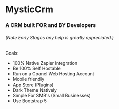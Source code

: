 # MysticCrm
### A CRM built FOR and BY Developers
###### (Note Early Stages any help is greatly appreciated.)
Goals:
* 100% Native Zapier Integration
* Be 100% Self Hostable
* Run on a Cpanel Web Hosting Account
* Mobile friendly
* App Store (Plugins)
* Dark Theme Natively
* Simple For SMB's (Small Businesses)
* Use Bootstrap 5
